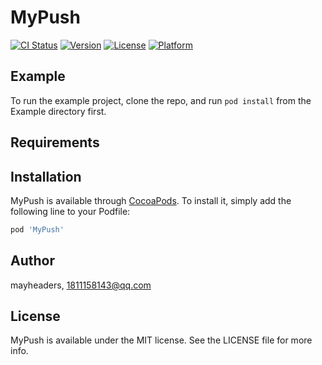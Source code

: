 # MyPush

[![CI Status](https://img.shields.io/travis/mayheaders/MyPush.svg?style=flat)](https://travis-ci.org/mayheaders/MyPush)
[![Version](https://img.shields.io/cocoapods/v/MyPush.svg?style=flat)](https://cocoapods.org/pods/MyPush)
[![License](https://img.shields.io/cocoapods/l/MyPush.svg?style=flat)](https://cocoapods.org/pods/MyPush)
[![Platform](https://img.shields.io/cocoapods/p/MyPush.svg?style=flat)](https://cocoapods.org/pods/MyPush)

## Example

To run the example project, clone the repo, and run `pod install` from the Example directory first.

## Requirements

## Installation

MyPush is available through [CocoaPods](https://cocoapods.org). To install
it, simply add the following line to your Podfile:

```ruby
pod 'MyPush'
```

## Author

mayheaders, 1811158143@qq.com

## License

MyPush is available under the MIT license. See the LICENSE file for more info.
